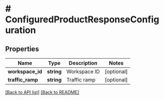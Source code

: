 # # ConfiguredProductResponseConfiguration

## Properties

Name | Type | Description | Notes
------------ | ------------- | ------------- | -------------
**workspace_id** | **string** | Workspace ID | [optional] 
**traffic_ramp** | **string** | Traffic ramp | [optional] 


[[Back to API list]](../../README.md#endpoints) [[Back to README]](../../README.md)
